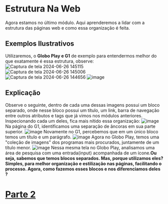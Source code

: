 # Estrutura Na Web 
Agora estamos no último módulo. Aqui aprenderemos a lidar com a estrutura das páginas web e como essa organização é feita.
## Exemplos Ilustrativos
Utilizaremos, o **Globo Play e G1** de exemplo para entendermos melhor do que exatamente é essa estrutura, observe:
![Captura de tela 2024-06-26 145115](https://github.com/Karlos-Eduardo-Mrqs/Construcao-Html-Css-Javascript/assets/172524894/ca011028-6633-4204-b50c-a7eac964e7f2)
![Captura de tela 2024-06-26 145006](https://github.com/Karlos-Eduardo-Mrqs/Construcao-Html-Css-Javascript/assets/172524894/a8a9c4aa-fd48-450b-aef0-67cd903c34e3)
![Captura de tela 2024-06-26 144656](https://github.com/Karlos-Eduardo-Mrqs/Construcao-Html-Css-Javascript/assets/172524894/0055d577-36ad-42e3-aa2e-dea36834b6e1)
![image](https://github.com/Karlos-Eduardo-Mrqs/Construcao-Html-Css-Javascript/assets/172524894/8b8f0297-2f02-4f63-a531-3175352a4dec)
## Explicação
Observe o seguinte, dentro de cada uma dessas imagens possui um bloco separado, onde nesse bloco possui um título, um link, barra de navegação entre outros atributos e 
tags que já vimos nos módulos anteriores. Inspecionando cada um deles, fica mais nítido essa organização:
![image](https://github.com/Karlos-Eduardo-Mrqs/Construcao-Html-Css-Javascript/assets/172524894/827041a5-b59f-4727-8f8a-612ea134d740)
Na página do G1, identificamos uma separação de âncoras em sua parte superior.
![image](https://github.com/Karlos-Eduardo-Mrqs/Construcao-Html-Css-Javascript/assets/172524894/9f4f1ef9-9fac-4294-a28e-476e1f17eafd)
Novamente no G1, percebemos que em um único bloco temos um título e um parágrafo.
![image](https://github.com/Karlos-Eduardo-Mrqs/Construcao-Html-Css-Javascript/assets/172524894/ad941bc8-3b7b-4022-ace7-2f53d361220f)
Agora no Globo Play, temos uma "coleção de imagens" dos programas mais procurados, juntamente de um título menor.
![image](https://github.com/Karlos-Eduardo-Mrqs/Construcao-Html-Css-Javascript/assets/172524894/9715632a-4193-4293-9ff4-568e89b57082)
Nessa mesma tela no Globo Play, analisamos uma área de pesquisa com uma entrada(input) acompanhada de um ícone.**Ou seja, sabemos que temos blocos separados. Mas, porque utilizamos eles? Simples, para melhor organização e estilização nas páginas, facilitando o processo. Agora, como fazemos esses blocos e nos diferenciamos deles ?**

# [Parte 2](https://github.com/Karlos-Eduardo-Mrqs/Construction-Html-Css-Javascript/blob/Test/Constru%C3%A7%C3%A3o-Html/M%C3%B3dulo%20-%206(Modelando%20na%20Web)/Estrutura_De_Conteudo_N%C3%BAmero_13/Conte%C3%BAdo.md)
